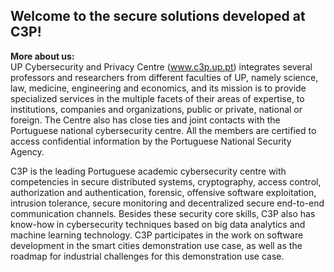## Welcome to the secure solutions developed at C3P!

<b>More about us:</b><br>
UP Cybersecurity and Privacy Centre (www.c3p.up.pt) integrates several professors and researchers from different faculties of UP, namely science, law, medicine, engineering and economics, and its mission is to provide specialized services in the multiple facets of their areas of expertise, to institutions, companies and organizations, public or private, national or foreign. The Centre also has close ties and joint contacts with the Portuguese national cybersecurity centre. All the members are certified to access confidential information by the Portuguese National Security Agency.

C3P is the leading Portuguese academic cybersecurity centre with competencies in secure distributed systems, cryptography, access control, authorization and authentication, forensic, offensive software exploitation, intrusion tolerance, secure monitoring and decentralized secure end-to-end communication channels. Besides these security core skills, C3P also has know-how in cybersecurity techniques based on big data analytics and machine learning technology. C3P participates in the work on software development in the smart cities demonstration use case, as well as the roadmap for industrial challenges for this demonstration use case.

<!--

**Here are some ideas to get you started:**

🙋‍♀️ A short introduction - what is your organization all about?
🌈 Contribution guidelines - how can the community get involved?
👩‍💻 Useful resources - where can the community find your docs? Is there anything else the community should know?
🍿 Fun facts - what does your team eat for breakfast?
🧙 Remember, you can do mighty things with the power of [Markdown](https://docs.github.com/github/writing-on-github/getting-started-with-writing-and-formatting-on-github/basic-writing-and-formatting-syntax)
-->
